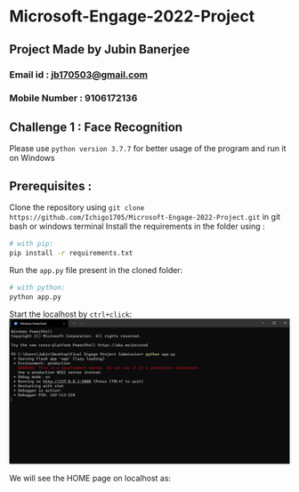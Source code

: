 # Microsoft-Engage-2022-Project
## Project Made by Jubin Banerjee
### Email id : jb170503@gmail.com
### Mobile Number : 9106172136

## Challenge 1 : Face Recognition

Please use `python version 3.7.7` for better usage of the program and run it on Windows

## Prerequisites :
Clone the repository using `git clone https://github.com/Ichigo1705/Microsoft-Engage-2022-Project.git` in git bash or windows terminal
Install the requirements in the folder using :
```bash
# with pip:
pip install -r requirements.txt
```

Run the `app.py` file present in the cloned folder:
```bash
# with python:
python app.py
```

Start the localhost by `ctrl+click`:
![Image 1](Image1.png)

We will see the HOME page on localhost as:
